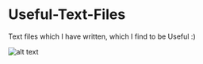 # Useful-Text-Files
 Text files which I have written, which I find to be Useful :)

![alt text](https://imgur.com/hLDkraI)